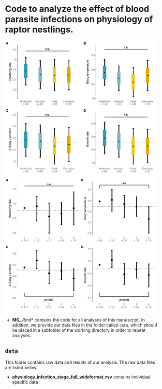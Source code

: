 # Code to analyze the effect of blood parasite infections on physiology of raptor nestlings. 

<img src="Figs/predicted_physio_param_infection_stages.png" style="display: block; margin: auto;" />

<img src="Figs/predicted_physio_param_infection_intensities.png" style="display: block; margin: auto;" />

-   **MS_***.Rmd** contains the code for all analyses of this manuscript. In addition, we
    provide our data files in the folder called `data`, which should be
    placed in a subfolder of the working directory in order to repeat
    analyses.

## **`data`**

This folder contains raw data and results of our analysis. The raw data
files are listed below.

-   **physiology_infection_stage_full_wideformat.csv** contains individual specific data

